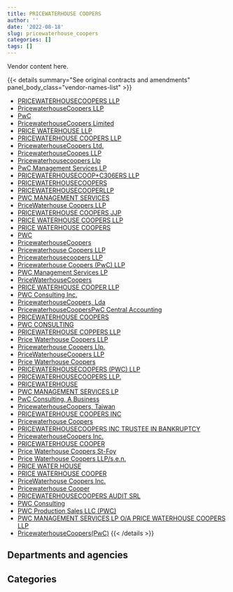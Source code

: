 ```yaml
---
title: PRICEWATERHOUSE COOPERS
author: ''
date: '2022-08-18'
slug: pricewaterhouse_coopers
categories: []
tags: []
---
```


<script src="/rmarkdown-libs/htmlwidgets/htmlwidgets.js"></script>
<link href="/rmarkdown-libs/datatables-css/datatables-crosstalk.css" rel="stylesheet" />
<script src="/rmarkdown-libs/datatables-binding/datatables.js"></script>
<script src="/rmarkdown-libs/jquery/jquery-3.6.0.min.js"></script>
<link href="/rmarkdown-libs/dt-core-bootstrap/css/dataTables.bootstrap.min.css" rel="stylesheet" />
<link href="/rmarkdown-libs/dt-core-bootstrap/css/dataTables.bootstrap.extra.css" rel="stylesheet" />
<script src="/rmarkdown-libs/dt-core-bootstrap/js/jquery.dataTables.min.js"></script>
<script src="/rmarkdown-libs/dt-core-bootstrap/js/dataTables.bootstrap.min.js"></script>
<link href="/rmarkdown-libs/crosstalk/css/crosstalk.min.css" rel="stylesheet" />
<script src="/rmarkdown-libs/crosstalk/js/crosstalk.min.js"></script>
<script src="/rmarkdown-libs/htmlwidgets/htmlwidgets.js"></script>
<link href="/rmarkdown-libs/datatables-css/datatables-crosstalk.css" rel="stylesheet" />
<script src="/rmarkdown-libs/datatables-binding/datatables.js"></script>
<script src="/rmarkdown-libs/jquery/jquery-3.6.0.min.js"></script>
<link href="/rmarkdown-libs/dt-core-bootstrap/css/dataTables.bootstrap.min.css" rel="stylesheet" />
<link href="/rmarkdown-libs/dt-core-bootstrap/css/dataTables.bootstrap.extra.css" rel="stylesheet" />
<script src="/rmarkdown-libs/dt-core-bootstrap/js/jquery.dataTables.min.js"></script>
<script src="/rmarkdown-libs/dt-core-bootstrap/js/dataTables.bootstrap.min.js"></script>
<link href="/rmarkdown-libs/crosstalk/css/crosstalk.min.css" rel="stylesheet" />
<script src="/rmarkdown-libs/crosstalk/js/crosstalk.min.js"></script>

Vendor content here.

{{< details summary="See original contracts and amendments" panel_body_class="vendor-names-list" >}}
- [PRICEWATERHOUSECOOPERS LLP](https://search.open.canada.ca/en/ct/?sort=contract_value_f%20desc&page=1&search_text=%22PRICEWATERHOUSECOOPERS%20LLP%22)
- [PricewaterhouseCoopers LLP](https://search.open.canada.ca/en/ct/?sort=contract_value_f%20desc&page=1&search_text=%22PricewaterhouseCoopers%20LLP%22)
- [PwC](https://search.open.canada.ca/en/ct/?sort=contract_value_f%20desc&page=1&search_text=%22PwC%22)
- [PricewaterhouseCoopers Limited](https://search.open.canada.ca/en/ct/?sort=contract_value_f%20desc&page=1&search_text=%22PricewaterhouseCoopers%20Limited%22)
- [PRICE WATERHOUSE LLP](https://search.open.canada.ca/en/ct/?sort=contract_value_f%20desc&page=1&search_text=%22PRICE%20WATERHOUSE%20LLP%22)
- [PRICEWATERHOUSE COOPERS LLP](https://search.open.canada.ca/en/ct/?sort=contract_value_f%20desc&page=1&search_text=%22PRICEWATERHOUSE%20COOPERS%20LLP%22)
- [PricewaterhouseCoopers Ltd.](https://search.open.canada.ca/en/ct/?sort=contract_value_f%20desc&page=1&search_text=%22PricewaterhouseCoopers%20Ltd.%22)
- [PricewaterhouseCoopes LLP](https://search.open.canada.ca/en/ct/?sort=contract_value_f%20desc&page=1&search_text=%22PricewaterhouseCoopes%20LLP%22)
- [Pricewaterhousecoopers Llp](https://search.open.canada.ca/en/ct/?sort=contract_value_f%20desc&page=1&search_text=%22Pricewaterhousecoopers%20Llp%22)
- [PwC Management Services LP](https://search.open.canada.ca/en/ct/?sort=contract_value_f%20desc&page=1&search_text=%22PwC%20Management%20Services%20LP%22)
- [PRICEWATERHOUSECOOP+C306ERS LLP](https://search.open.canada.ca/en/ct/?sort=contract_value_f%20desc&page=1&search_text=%22PRICEWATERHOUSECOOP%2bC306ERS%20LLP%22)
- [PRICEWATERHOUSECOOPERS](https://search.open.canada.ca/en/ct/?sort=contract_value_f%20desc&page=1&search_text=%22PRICEWATERHOUSECOOPERS%22)
- [PRICEWATERHOUSECOOPERLLP](https://search.open.canada.ca/en/ct/?sort=contract_value_f%20desc&page=1&search_text=%22PRICEWATERHOUSECOOPERLLP%22)
- [PWC MANAGEMENT SERVICES](https://search.open.canada.ca/en/ct/?sort=contract_value_f%20desc&page=1&search_text=%22PWC%20MANAGEMENT%20SERVICES%22)
- [PriceWaterhouse Coopers LLP](https://search.open.canada.ca/en/ct/?sort=contract_value_f%20desc&page=1&search_text=%22PriceWaterhouse%20Coopers%20LLP%22)
- [PRICEWATERHOUSE COOPERS JJP](https://search.open.canada.ca/en/ct/?sort=contract_value_f%20desc&page=1&search_text=%22PRICEWATERHOUSE%20COOPERS%20JJP%22)
- [PRICE WATERHOUSE COOPERS LLP](https://search.open.canada.ca/en/ct/?sort=contract_value_f%20desc&page=1&search_text=%22PRICE%20WATERHOUSE%20COOPERS%20LLP%22)
- [PRICE WATERHOUSE COOPERS](https://search.open.canada.ca/en/ct/?sort=contract_value_f%20desc&page=1&search_text=%22PRICE%20WATERHOUSE%20COOPERS%22)
- [PWC](https://search.open.canada.ca/en/ct/?sort=contract_value_f%20desc&page=1&search_text=%22PWC%22)
- [PricewaterhouseCoopers](https://search.open.canada.ca/en/ct/?sort=contract_value_f%20desc&page=1&search_text=%22PricewaterhouseCoopers%22)
- [Pricewaterhouse Coopers LLP](https://search.open.canada.ca/en/ct/?sort=contract_value_f%20desc&page=1&search_text=%22Pricewaterhouse%20Coopers%20LLP%22)
- [Pricewaterhousecoopers LLP](https://search.open.canada.ca/en/ct/?sort=contract_value_f%20desc&page=1&search_text=%22Pricewaterhousecoopers%20LLP%22)
- [Pricewaterhouse Coopers (PwC) LLP](https://search.open.canada.ca/en/ct/?sort=contract_value_f%20desc&page=1&search_text=%22Pricewaterhouse%20Coopers%20%28PwC%29%20LLP%22)
- [PWC Management Services LP](https://search.open.canada.ca/en/ct/?sort=contract_value_f%20desc&page=1&search_text=%22PWC%20Management%20Services%20LP%22)
- [PriceWaterhouseCoopers](https://search.open.canada.ca/en/ct/?sort=contract_value_f%20desc&page=1&search_text=%22PriceWaterhouseCoopers%22)
- [PRICE WATERHOUSE COOPER LLP](https://search.open.canada.ca/en/ct/?sort=contract_value_f%20desc&page=1&search_text=%22PRICE%20WATERHOUSE%20COOPER%20LLP%22)
- [PWC Consulting Inc.](https://search.open.canada.ca/en/ct/?sort=contract_value_f%20desc&page=1&search_text=%22PWC%20Consulting%20Inc.%22)
- [PricewaterhouseCoopers, Lda](https://search.open.canada.ca/en/ct/?sort=contract_value_f%20desc&page=1&search_text=%22PricewaterhouseCoopers%2c%20Lda%22)
- [PricewaterhouseCoopersPwC Central Accounting](https://search.open.canada.ca/en/ct/?sort=contract_value_f%20desc&page=1&search_text=%22PricewaterhouseCoopersPwC%20Central%20Accounting%22)
- [PRICEWATERHOUSE COOPERS](https://search.open.canada.ca/en/ct/?sort=contract_value_f%20desc&page=1&search_text=%22PRICEWATERHOUSE%20COOPERS%22)
- [PWC CONSULTING](https://search.open.canada.ca/en/ct/?sort=contract_value_f%20desc&page=1&search_text=%22PWC%20CONSULTING%22)
- [PRICEWATERHOUSE COPPERS LLP](https://search.open.canada.ca/en/ct/?sort=contract_value_f%20desc&page=1&search_text=%22PRICEWATERHOUSE%20COPPERS%20LLP%22)
- [Price Waterhouse Coopers LLP](https://search.open.canada.ca/en/ct/?sort=contract_value_f%20desc&page=1&search_text=%22Price%20Waterhouse%20Coopers%20LLP%22)
- [Pricewaterhouse Coopers Llp.](https://search.open.canada.ca/en/ct/?sort=contract_value_f%20desc&page=1&search_text=%22Pricewaterhouse%20Coopers%20Llp.%22)
- [PriceWaterhouseCoopers LLP](https://search.open.canada.ca/en/ct/?sort=contract_value_f%20desc&page=1&search_text=%22PriceWaterhouseCoopers%20LLP%22)
- [Price Waterhouse Coopers](https://search.open.canada.ca/en/ct/?sort=contract_value_f%20desc&page=1&search_text=%22Price%20Waterhouse%20Coopers%22)
- [PRICEWATERHOUSECOOPERS (PWC) LLP](https://search.open.canada.ca/en/ct/?sort=contract_value_f%20desc&page=1&search_text=%22PRICEWATERHOUSECOOPERS%20%28PWC%29%20LLP%22)
- [PRICEWATERHOUSECOOPERS LLP.](https://search.open.canada.ca/en/ct/?sort=contract_value_f%20desc&page=1&search_text=%22PRICEWATERHOUSECOOPERS%20LLP.%22)
- [PRICEWATERHOUSE](https://search.open.canada.ca/en/ct/?sort=contract_value_f%20desc&page=1&search_text=%22PRICEWATERHOUSE%22)
- [PWC MANAGEMENT SERVICES LP](https://search.open.canada.ca/en/ct/?sort=contract_value_f%20desc&page=1&search_text=%22PWC%20MANAGEMENT%20SERVICES%20LP%22)
- [PwC Consulting, A Business](https://search.open.canada.ca/en/ct/?sort=contract_value_f%20desc&page=1&search_text=%22PwC%20Consulting%2c%20A%20Business%22)
- [PricewaterhouseCoopers, Taiwan](https://search.open.canada.ca/en/ct/?sort=contract_value_f%20desc&page=1&search_text=%22PricewaterhouseCoopers%2c%20Taiwan%22)
- [PRICEWATERHOUSE COOPERS INC](https://search.open.canada.ca/en/ct/?sort=contract_value_f%20desc&page=1&search_text=%22PRICEWATERHOUSE%20COOPERS%20INC%22)
- [Pricewaterhouse Coopers](https://search.open.canada.ca/en/ct/?sort=contract_value_f%20desc&page=1&search_text=%22Pricewaterhouse%20Coopers%22)
- [PRICEWATERHOUSECOOPERS INC TRUSTEE IN BANKRUPTCY](https://search.open.canada.ca/en/ct/?sort=contract_value_f%20desc&page=1&search_text=%22PRICEWATERHOUSECOOPERS%20INC%20TRUSTEE%20IN%20BANKRUPTCY%22)
- [PricewaterhouseCoopers Inc.](https://search.open.canada.ca/en/ct/?sort=contract_value_f%20desc&page=1&search_text=%22PricewaterhouseCoopers%20Inc.%22)
- [PRICEWATERHOUSE COOPER](https://search.open.canada.ca/en/ct/?sort=contract_value_f%20desc&page=1&search_text=%22PRICEWATERHOUSE%20COOPER%22)
- [Price Waterhouse Coopers St-Foy](https://search.open.canada.ca/en/ct/?sort=contract_value_f%20desc&page=1&search_text=%22Price%20Waterhouse%20Coopers%20St-Foy%22)
- [Price Waterhouse Coopers LLP/s.e.n.](https://search.open.canada.ca/en/ct/?sort=contract_value_f%20desc&page=1&search_text=%22Price%20Waterhouse%20Coopers%20LLP%2fs.e.n.%22)
- [PRICE WATER HOUSE](https://search.open.canada.ca/en/ct/?sort=contract_value_f%20desc&page=1&search_text=%22PRICE%20WATER%20HOUSE%22)
- [PRICE WATERHOUSE COOPER](https://search.open.canada.ca/en/ct/?sort=contract_value_f%20desc&page=1&search_text=%22PRICE%20WATERHOUSE%20COOPER%22)
- [PriceWaterhouse Coopers Inc.](https://search.open.canada.ca/en/ct/?sort=contract_value_f%20desc&page=1&search_text=%22PriceWaterhouse%20Coopers%20Inc.%22)
- [Pricewaterhouse Cooper](https://search.open.canada.ca/en/ct/?sort=contract_value_f%20desc&page=1&search_text=%22Pricewaterhouse%20Cooper%22)
- [PRICEWATERHOUSECOOPERS AUDIT SRL](https://search.open.canada.ca/en/ct/?sort=contract_value_f%20desc&page=1&search_text=%22PRICEWATERHOUSECOOPERS%20AUDIT%20SRL%22)
- [PWC Consulting](https://search.open.canada.ca/en/ct/?sort=contract_value_f%20desc&page=1&search_text=%22PWC%20Consulting%22)
- [PWC Production Sales LLC (PWC)](https://search.open.canada.ca/en/ct/?sort=contract_value_f%20desc&page=1&search_text=%22PWC%20Production%20Sales%20LLC%20%28PWC%29%22)
- [PWC MANAGEMENT SERVICES LP O/A PRICE WATERHOUSE COOPERS LLP](https://search.open.canada.ca/en/ct/?sort=contract_value_f%20desc&page=1&search_text=%22PWC%20MANAGEMENT%20SERVICES%20LP%20O%2fA%20PRICE%20WATERHOUSE%20COOPERS%20LLP%22)
- [PricewaterhouseCoopers(PwC)](https://search.open.canada.ca/en/ct/?sort=contract_value_f%20desc&page=1&search_text=%22PricewaterhouseCoopers%28PwC%29%22)
{{< /details >}}

## Departments and agencies

<div id="htmlwidget-1" style="width:100%;height:auto;" class="datatables html-widget"></div>
<script type="application/json" data-for="htmlwidget-1">{"x":{"style":"bootstrap","filter":"none","vertical":false,"data":[["<a href=\"/departments/aafc-aac/\">Agriculture and Agri-Food Canada<\/a>","<a href=\"/departments/aandc-aadnc/\">Crown-Indigenous Relations and Northern Affairs Canada<\/a>","<a href=\"/departments/atssc-scdata/\">Administrative Tribunals Support Service of Canada<\/a>","<a href=\"/departments/cbsa-asfc/\">Canada Border Services Agency<\/a>","<a href=\"/departments/cgc-ccg/\">Canadian Grain Commission<\/a>","<a href=\"/departments/cic/\">Immigration, Refugees and Citizenship Canada<\/a>","<a href=\"/departments/cihr-irsc/\">Canadian Institutes of Health Research<\/a>","<a href=\"/departments/cnsc-ccsn/\">Canadian Nuclear Safety Commission<\/a>","<a href=\"/departments/cra-arc/\">Canada Revenue Agency<\/a>","<a href=\"/departments/crtc/\">Canadian Radio-television and Telecommunications Commission<\/a>","<a href=\"/departments/csc-scc/\">Correctional Service of Canada<\/a>","<a href=\"/departments/dfatd-maecd/\">Global Affairs Canada<\/a>","<a href=\"/departments/dfo-mpo/\">Fisheries and Oceans Canada<\/a>","<a href=\"/departments/dnd-mdn/\">National Defence<\/a>","<a href=\"/departments/ec/\">Environment and Climate Change Canada<\/a>","<a href=\"/departments/elections/\">Elections Canada<\/a>","<a href=\"/departments/esdc-edsc/\">Employment and Social Development Canada<\/a>","<a href=\"/departments/fin/\">Department of Finance Canada<\/a>","<a href=\"/departments/hc-sc/\">Health Canada<\/a>","<a href=\"/departments/ic/\">Innovation, Science and Economic Development Canada<\/a>","<a href=\"/departments/iic-iac/\">Invest in Canada<\/a>","<a href=\"/departments/irb-cisr/\">Immigration and Refugee Board of Canada<\/a>","<a href=\"/departments/isc-sac/\">Indigenous Services Canada<\/a>","<a href=\"/departments/nrc-cnrc/\">National Research Council Canada<\/a>","<a href=\"/departments/nrcan-rncan/\">Natural Resources Canada<\/a>","<a href=\"/departments/nserc-crsng/\">Natural Sciences and Engineering Research Council of Canada<\/a>","<a href=\"/departments/oag-bvg/\">Office of the Auditor General of Canada<\/a>","<a href=\"/departments/ocol-clo/\">Office of the Commissioner of Official Languages<\/a>","<a href=\"/departments/osfi-bsif/\">Office of the Superintendent of Financial Institutions Canada<\/a>","<a href=\"/departments/pc/\">Parks Canada<\/a>","<a href=\"/departments/pch/\">Canadian Heritage<\/a>","<a href=\"/departments/pco-bcp/\">Privy Council Office<\/a>","<a href=\"/departments/phac-aspc/\">Public Health Agency of Canada<\/a>","<a href=\"/departments/psc-cfp/\">Public Service Commission of Canada<\/a>","<a href=\"/departments/pwgsc-tpsgc/\">Public Services and Procurement Canada<\/a>","<a href=\"/departments/rcmp-grc/\">Royal Canadian Mounted Police<\/a>","<a href=\"/departments/ssc-spc/\">Shared Services Canada<\/a>","<a href=\"/departments/statcan/\">Statistics Canada<\/a>","<a href=\"/departments/tbs-sct/\">Treasury Board of Canada Secretariat<\/a>","<a href=\"/departments/tc/\">Transport Canada<\/a>","<a href=\"/departments/wd-deo/\">Western Economic Diversification Canada<\/a>"],[161826.61,1442525.78,545.81,764063.12,null,null,null,17088.32,100822.26,3017.42,null,2673304.32,null,9228880.13,172462.5,291084.49,12236615.86,null,1011951.85,1350989.07,null,null,867457.05,384267.02,48588.65,null,300154.95,null,101346.77,null,109280.96,17854.64,689296.33,67149.99,6632794.22,179031.92,12465958.19,290975,435630.28,null,20780.1],[246798.96,45253.83,11067.87,1463750.45,14487.47,672773.62,null,null,117276.78,13321.09,null,2721782.93,null,7484149.21,25000,291084.49,22308377.21,null,null,1028800.52,null,null,null,1067731.81,256285.09,17270.76,277827.74,null,194387.1,null,109280.96,630638.1,1886.79,35799.83,5901208.88,49096.32,15090610.73,null,427948.74,100259.25,51424.8],[258813.81,null,11098.19,1704543,42761.41,995404.76,54204.99,null,44856.42,12857.92,null,2785266.76,0,7417723.49,24203.47,291881.98,25793799.12,24792.2,null,846936.2,null,49963.01,null,12559.26,83602.87,86590.37,356273.23,null,98606.54,63236.25,null,639257.61,9865.21,null,14306769.2,6240738.63,15343502.78,null,420219.79,81768.16,null],[221899.99,null,null,472236.71,42644.58,550364.16,63451.23,null,60198.33,1398.42,25252.97,2857101.48,4371820.22,5497181.58,259843.5,291084.49,58715172.39,309089.38,2023464.88,106716.09,969150,null,null,44375.1,122087.63,null,2167791.7,39091.15,98337.12,null,null,637511.01,null,null,17221920.22,13637718.01,12501432.51,null,595810.87,532953.16,null]],"container":"<table class=\"table table-striped table-hover row-border order-column display\">\n  <thead>\n    <tr>\n      <th>Department<\/th>\n      <th>2017-2018<\/th>\n      <th>2018-2019<\/th>\n      <th>2019-2020<\/th>\n      <th>2020-2021<\/th>\n    <\/tr>\n  <\/thead>\n<\/table>","options":{"order":[[4,"desc"]],"pageLength":10,"autoWidth":true,"columnDefs":[{"targets":1,"render":"function(data, type, row, meta) {\n    return type !== 'display' ? data : DTWidget.formatCurrency(data, \"$\", 2, 3, \",\", \".\", true, null);\n  }"},{"targets":2,"render":"function(data, type, row, meta) {\n    return type !== 'display' ? data : DTWidget.formatCurrency(data, \"$\", 2, 3, \",\", \".\", true, null);\n  }"},{"targets":3,"render":"function(data, type, row, meta) {\n    return type !== 'display' ? data : DTWidget.formatCurrency(data, \"$\", 2, 3, \",\", \".\", true, null);\n  }"},{"targets":4,"render":"function(data, type, row, meta) {\n    return type !== 'display' ? data : DTWidget.formatCurrency(data, \"$\", 2, 3, \",\", \".\", true, null);\n  }"},{"width":"16%","targets":[1,2,3,4]},{"className":"dt-right","targets":[1,2,3,4]}],"orderClasses":false}},"evals":["options.columnDefs.0.render","options.columnDefs.1.render","options.columnDefs.2.render","options.columnDefs.3.render"],"jsHooks":[]}</script>

## Categories

<div id="htmlwidget-2" style="width:100%;height:auto;" class="datatables html-widget"></div>
<script type="application/json" data-for="htmlwidget-2">{"x":{"style":"bootstrap","filter":"none","vertical":false,"data":[["<a href=\"/categories/1_facilities_and_construction/\">Facilities and construction<\/a>","<a href=\"/categories/11_defence/\">Defence<\/a>","<a href=\"/categories/2_professional_services/\">Professional services<\/a>","<a href=\"/categories/3_information_technology/\">Information technology<\/a>","<a href=\"/categories/4_medical/\">Medical<\/a>","<a href=\"/categories/7_travel/\">Travel<\/a>","<a href=\"/categories/9_human_capital/\">Human capital<\/a>",null],[140055.11,7240456.5,19074806.01,22755064.11,8529.41,null,630181.56,2216650.95],[140055.11,4483543.26,27748259.6,25387782.94,null,0,679289.46,2216650.95],[92283.6,4495826.94,51299028.89,19807290.47,null,null,184942.75,2222723.96],[56419.49,4483543.26,103370326.21,14298472.74,null,null,11686.23,2216650.95]],"container":"<table class=\"table table-striped table-hover row-border order-column display\">\n  <thead>\n    <tr>\n      <th>Category<\/th>\n      <th>2017-2018<\/th>\n      <th>2018-2019<\/th>\n      <th>2019-2020<\/th>\n      <th>2020-2021<\/th>\n    <\/tr>\n  <\/thead>\n<\/table>","options":{"order":[[4,"desc"]],"dom":"t","pageLength":30,"autoWidth":true,"columnDefs":[{"targets":1,"render":"function(data, type, row, meta) {\n    return type !== 'display' ? data : DTWidget.formatCurrency(data, \"$\", 2, 3, \",\", \".\", true, null);\n  }"},{"targets":2,"render":"function(data, type, row, meta) {\n    return type !== 'display' ? data : DTWidget.formatCurrency(data, \"$\", 2, 3, \",\", \".\", true, null);\n  }"},{"targets":3,"render":"function(data, type, row, meta) {\n    return type !== 'display' ? data : DTWidget.formatCurrency(data, \"$\", 2, 3, \",\", \".\", true, null);\n  }"},{"targets":4,"render":"function(data, type, row, meta) {\n    return type !== 'display' ? data : DTWidget.formatCurrency(data, \"$\", 2, 3, \",\", \".\", true, null);\n  }"},{"width":"16%","targets":[1,2,3,4]},{"className":"dt-right","targets":[1,2,3,4]}],"orderClasses":false,"lengthMenu":[10,25,30,50,100]}},"evals":["options.columnDefs.0.render","options.columnDefs.1.render","options.columnDefs.2.render","options.columnDefs.3.render"],"jsHooks":[]}</script>
